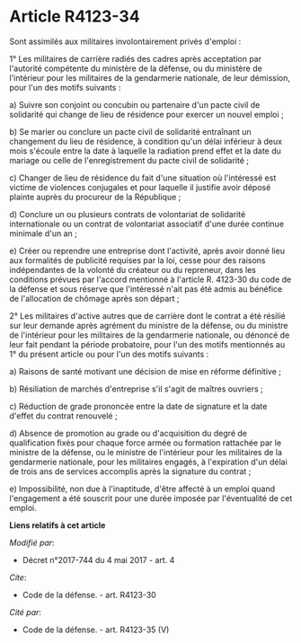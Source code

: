 # Article R4123-34

Sont assimilés aux militaires involontairement privés d'emploi :

1° Les militaires de carrière radiés des cadres après acceptation par l'autorité compétente du ministère de la défense, ou du
ministère de l'intérieur pour les militaires de la gendarmerie nationale, de leur démission, pour l'un des motifs suivants :

a) Suivre son conjoint ou concubin ou partenaire d'un pacte civil de solidarité qui change de lieu de résidence pour exercer
un nouvel emploi ;

b) Se marier ou conclure un pacte civil de solidarité entraînant un changement du lieu de résidence, à condition qu'un délai
inférieur à deux mois s'écoule entre la date à laquelle la radiation prend effet et la date du mariage ou celle de
l'enregistrement du pacte civil de solidarité ;

c) Changer de lieu de résidence du fait d'une situation où l'intéressé est victime de violences conjugales et pour laquelle
il justifie avoir déposé plainte auprès du procureur de la République ;

d) Conclure un ou plusieurs contrats de volontariat de solidarité internationale ou un contrat de volontariat associatif
d'une durée continue minimale d'un an ;

e) Créer ou reprendre une entreprise dont l'activité, après avoir donné lieu aux formalités de publicité requises par la loi,
cesse pour des raisons indépendantes de la volonté du créateur ou du repreneur, dans les conditions prévues par l'accord
mentionné à l'article R. 4123-30 du code de la défense et sous réserve que l'intéressé n'ait pas été admis au bénéfice de
l'allocation de chômage après son départ ;

2° Les militaires d'active autres que de carrière dont le contrat a été résilié sur leur demande après agrément du ministre
de la défense, ou du ministre de l'intérieur pour les militaires de la gendarmerie nationale, ou dénoncé de leur fait pendant
la période probatoire, pour l'un des motifs mentionnés au 1° du présent article ou pour l'un des motifs suivants :

a) Raisons de santé motivant une décision de mise en réforme définitive ;

b) Résiliation de marchés d'entreprise s'il s'agit de maîtres ouvriers ;

c) Réduction de grade prononcée entre la date de signature et la date d'effet du contrat renouvelé ;

d) Absence de promotion au grade ou d'acquisition du degré de qualification fixés pour chaque force armée ou formation
rattachée par le ministre de la défense, ou le ministre de l'intérieur pour les militaires de la gendarmerie nationale, pour
les militaires engagés, à l'expiration d'un délai de trois ans de services accomplis après la signature du contrat ;

e) Impossibilité, non due à l'inaptitude, d'être affecté à un emploi quand l'engagement a été souscrit pour une durée imposée
par l'éventualité de cet emploi.

**Liens relatifs à cet article**

_Modifié par_:

  - Décret n°2017-744 du 4 mai 2017 - art. 4

_Cite_:

  - Code de la défense. - art. R4123-30

_Cité par_:

  - Code de la défense. - art. R4123-35 (V)

